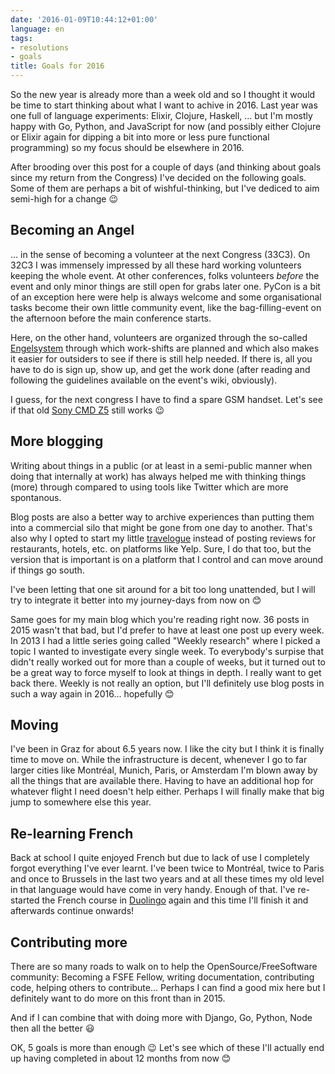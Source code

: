 ```yaml
---
date: '2016-01-09T10:44:12+01:00'
language: en
tags:
- resolutions
- goals
title: Goals for 2016
---
```


So the new year is already more than a week old and so I thought it would be
time to start thinking about what I want to achive in 2016. Last year was one
full of language experiments: Elixir, Clojure, Haskell, ... but I'm mostly happy
with Go, Python, and JavaScript for now (and possibly either Clojure or Elixir
again for dipping a bit into more or less pure functional programming) so my
focus should be elsewhere in 2016.

After brooding over this post for a couple of days (and thinking about goals
since my return from the Congress) I've decided on the following goals. Some of
them are perhaps a bit of wishful-thinking, but I've dediced to aim semi-high
for a change 😉


## Becoming an Angel

... in the sense of becoming a volunteer at the next Congress (33C3). On 32C3 I
was immensely impressed by all these hard working volunteers keeping the whole
event. At other conferences, folks volunteers *before* the event and only minor
things are still open for grabs later one. PyCon is a bit of an exception here
were help is always welcome and some organisational tasks become their own
little community event, like the bag-filling-event on the afternoon before the
main conference starts.

Here, on the other hand, volunteers are organized through the so-called
[Engelsystem][es] through which work-shifts are planned and which also makes it
easier for outsiders to see if there is still help needed. If there is, all you
have to do is sign up, show up, and get the work done (after reading and
following the guidelines available on the event's wiki, obviously).

I guess, for the next congress I have to find a spare GSM handset. Let's see if
that old [Sony CMD Z5][z5] still works 😉


## More blogging

Writing about things in a public (or at least in a semi-public manner when doing
that internally at work) has always helped me with thinking things (more)
through compared to using tools like Twitter which are more spontanous.

Blog posts are also a better way to archive experiences than putting them into a
commercial silo that might be gone from one day to another. That's also why I
opted to start my little [travelogue][] instead of posting reviews for
restaurants, hotels, etc. on platforms like Yelp. Sure, I do that too, but the
version that is important is on a platform that I control and can move around if
things go south.

I've been letting that one sit around for a bit too long unattended, but I will
try to integrate it better into my journey-days from now on 😊

Same goes for my main blog which you're reading right now. 36 posts in 2015
wasn't that bad, but I'd prefer to have at least one post up every
week. In 2013 I had a little series going called "Weekly research" where I
picked a topic I wanted to investigate every single week. To everybody's surpise
that didn't really worked out for more than a couple of weeks, but it turned out
to be a great way to force myself to look at things in depth. I really want to
get back there. Weekly is not really an option, but I'll definitely use blog
posts in such a way again in 2016... hopefully 😊


## Moving

I've been in Graz for about 6.5 years now. I like the city but I think it is
finally time to move on. While the infrastructure is decent, whenever I go to
far larger cities like Montréal, Munich, Paris, or Amsterdam I'm blown away by
all the things that are available there. Having to have an additional hop for
whatever flight I need doesn't help either. Perhaps I will finally make that big
jump to somewhere else this year.


## Re-learning French

Back at school I quite enjoyed French but due to lack of use I completely forgot
everything I've ever learnt. I've been twice to Montréal, twice to Paris and
once to Brussels in the last two years and at all these times my old level in
that language would have come in very handy. Enough of that. I've re-started the
French course in [Duolingo][dl] again and this time I'll finish it and
afterwards continue onwards!


## Contributing more

There are so many roads to walk on to help the OpenSource/FreeSoftware
community: Becoming a FSFE Fellow, writing documentation, contributing code,
helping others to contribute... Perhaps I can find a good mix here but I
definitely want to do more on this front than in 2015.

And if I can combine that with doing more with Django, Go, Python, Node then all
the better 😃

OK, 5 goals is more than enough 😉 Let's see which of these I'll actually end up
having completed in about 12 months from now 😊

[es]: https://www.engelsystem.de/
[z5]: http://www.gsmarena.com/sony_cmd_z5-133.php
[travelogue]: http://travelogue.h10n.me
[dl]: https://www.duolingo.com/
